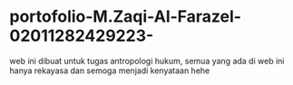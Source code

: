 # portofolio-M.Zaqi-Al-Farazel-02011282429223-
web ini dibuat untuk tugas antropologi hukum, semua yang ada di web ini hanya rekayasa dan semoga menjadi kenyataan hehe
